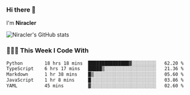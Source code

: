 ### Hi there 👋

I'm **Niracler**

![Niracler's GitHub stats](https://github-readme-stats.vercel.app/api?username=Niracler&show_icons=true)


### 👨🏻‍💻 This Week I Code With

<!--START_SECTION:waka-->

```txt
Python        18 hrs 18 mins  ███████████████▓░░░░░░░░░   62.20 %
TypeScript    6 hrs 17 mins   █████▒░░░░░░░░░░░░░░░░░░░   21.36 %
Markdown      1 hr 38 mins    █▒░░░░░░░░░░░░░░░░░░░░░░░   05.60 %
JavaScript    1 hr 8 mins     █░░░░░░░░░░░░░░░░░░░░░░░░   03.86 %
YAML          45 mins         ▓░░░░░░░░░░░░░░░░░░░░░░░░   02.60 %
```

<!--END_SECTION:waka-->
